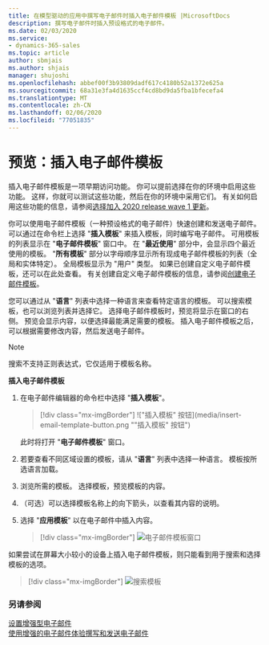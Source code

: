 ```yaml
---
title: 在模型驱动的应用中撰写电子邮件时插入电子邮件模板 |MicrosoftDocs
description: 撰写电子邮件时插入预设格式的电子邮件。
ms.date: 02/03/2020
ms.service:
- dynamics-365-sales
ms.topic: article
author: sbmjais
ms.author: shjais
manager: shujoshi
ms.openlocfilehash: abbef00f3b93809dadf617c4180b52a1372e625a
ms.sourcegitcommit: 68a31e3fa4d1635ccf4cd8bd9da5fba1bfecefa4
ms.translationtype: MT
ms.contentlocale: zh-CN
ms.lasthandoff: 02/06/2020
ms.locfileid: "77051835"
---
```

# <a name="preview-insert-an-email-template"></a>预览：插入电子邮件模板

插入电子邮件模板是一项早期访问功能。 你可以提前选择在你的环境中启用这些功能。 这样，你就可以测试这些功能，然后在你的环境中采用它们。 有关如何启用这些功能的信息，请参阅[选择加入 2020 release wave 1 更新](https://docs.microsoft.com/power-platform/admin/opt-in-early-access-updates)。

你可以使用电子邮件模板（一种预设格式的电子邮件）快速创建和发送电子邮件。 可以通过在命令栏上选择 "**插入模板**" 来插入模板，同时编写电子邮件。 可用模板的列表显示在 "**电子邮件模板**" 窗口中。 在 "**最近使用**" 部分中，会显示四个最近使用的模板。 "**所有模板**" 部分以字母顺序显示所有现成电子邮件模板的列表（全局和实体特定）。 全局模板显示为 "用户" 类型。 如果已创建自定义电子邮件模板，还可以在此处查看。 有关创建自定义电子邮件模板的信息，请参阅[创建电子邮件模板](https://docs.microsoft.com/power-platform/admin/create-templates-email)。

您可以通过从 "**语言**" 列表中选择一种语言来查看特定语言的模板。 可以搜索模板，也可以浏览列表并选择它。 选择电子邮件模板时，预览将显示在窗口的右侧。 预览会显示内容，以便选择最能满足需要的模板。 插入电子邮件模板之后，可以根据需要修改内容，然后发送电子邮件。

> [!NOTE]
> 搜索不支持正则表达式，它仅适用于模板名称。

**插入电子邮件模板**

1.  在电子邮件编辑器的命令栏中选择 "**插入模板**"。

     > [!div class="mx-imgBorder"]
     > !["插入模板" 按钮](media/insert-email-template-button.png ""插入模板" 按钮") 

    此时将打开 "**电子邮件模板**" 窗口。

2.  若要查看不同区域设置的模板，请从 "**语言**" 列表中选择一种语言。 模板按所选语言加载。    

3.  浏览所需的模板。 选择模板，预览模板的内容。

4.  （可选）可以选择模板名称上的向下箭头，以查看其内容的说明。

5.  选择 "**应用模板**" 以在电子邮件中插入内容。

     > [!div class="mx-imgBorder"]
     > ![电子邮件模板窗口](media/email-templates-window.png "电子邮件模板窗口")

如果尝试在屏幕大小较小的设备上插入电子邮件模板，则只能看到用于搜索和选择模板的选项。

> [!div class="mx-imgBorder"]
> ![搜索模板](media/search-template.png "搜索模板") 

### <a name="see-also"></a>另请参阅

[设置增强型电子邮件](https://docs.microsoft.com/power-platform/admin/system-settings-dialog-box-email-tab)<br>
[使用增强的电子邮件体验撰写和发送电子邮件](enhanced-email.md)

